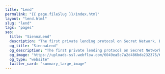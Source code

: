 ```yaml
---
title: "Lend"
permalink: "{{ page.fileSlug }}/index.html"
layout: "lend.html"
slug: "lend"
tags: "pages"
seo:
  title: "SiennaLend"
  description: "The first private lending protocol on Secret Network. Earn yield by providing secret tokens for others to borrow, or borrow tokens by providing against collateral."
  og_title: "SiennaLend"
  og_description: "The first private lending protocol on Secret Network. Earn yield by providing secret tokens for others to borrow, or borrow tokens by providing against collateral."
  og_image: "https://uploads-ssl.webflow.com/6049ea5c7a2d486bda232375/60a77be1dbf7c429d5001b6e_Open%20Graph%20Image%20Frontpage%202.0.jpg"
  og_type: "website"
  twitter_card: "summary_large_image"
---
```



